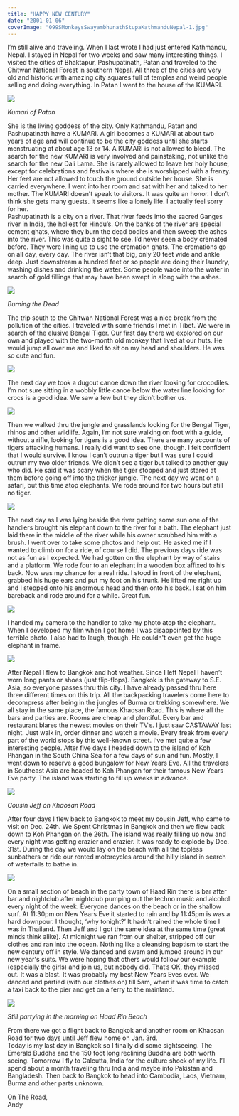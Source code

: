 ```yaml
---
title: "HAPPY NEW CENTURY"
date: "2001-01-06"
coverImage: "099SMonkeysSwayambhunathStupaKathmanduNepal-1.jpg"
---
```


I’m still alive and traveling. When I last wrote I had just entered Kathmandu, Nepal. I stayed in Nepal for two weeks and saw many interesting things. I visited the cities of Bhaktapur, Pashupatinath, Patan and traveled to the Chitwan National Forest in southern Nepal. All three of the cities are very old and historic with amazing city squares full of temples and weird people selling and doing everything. In Patan I went to the house of the KUMARI.

[![](images/119KumariLivingGoddessPatanNepal-1024x829.jpg)](http://localhost/andy/wp-content/uploads/2017/10/118KumariLivingGoddessPatanNepal.jpg)

_Kumari of Patan_

She is the living goddess of the city. Only Kathmandu, Patan and Pashupatinath have a KUMARI. A girl becomes a KUMARI at about two years of age and will continue to be the city goddess until she starts menstruating at about age 13 or 14. A KUMARI is not allowed to bleed. The search for the new KUMARI is very involved and painstaking, not unlike the search for the new Dali Lama. She is rarely allowed to leave her holy house, except for celebrations and festivals where she is worshipped with a frenzy. Her feet are not allowed to touch the ground outside her house. She is carried everywhere. I went into her room and sat with her and talked to her mother. The KUMARI doesn’t speak to visitors. It was quite an honor. I don’t think she gets many guests. It seems like a lonely life. I actually feel sorry for her.  
Pashupatinath is a city on a river. That river feeds into the sacred Ganges river in India, the holiest for Hindu’s. On the banks of the river are special cement ghats, where they burn the dead bodies and then sweep the ashes into the river. This was quite a sight to see. I’d never seen a body cremated before. They were lining up to use the cremation ghats. The cremations go on all day, every day. The river isn’t that big, only 20 feet wide and ankle deep. Just downstream a hundred feet or so people are doing their laundry, washing dishes and drinking the water. Some people wade into the water in search of gold fillings that may have been swept in along with the ashes.

[![](images/127DeadBodyBurnPashupatinathNepal-1024x698.jpg)](http://localhost/andy/wp-content/uploads/2017/10/124DeadBodyPreparedToBurnPashupatinathNepal.jpg)

_Burning the Dead_

The trip south to the Chitwan National Forest was a nice break from the pollution of the cities. I traveled with some friends I met in Tibet. We were in search of the elusive Bengal Tiger. Our first day there we explored on our own and played with the two-month old monkey that lived at our huts. He would jump all over me and liked to sit on my head and shoulders. He was so cute and fun.

[![](images/140AndyMonkeyRoyalChitwanForestNepal-1.jpg)](http://localhost/andy/wp-content/uploads/2017/10/140AndyMonkeyRoyalChitwanForestNepal.jpg)

The next day we took a dugout canoe down the river looking for crocodiles. I’m not sure sitting in a wobbly little canoe below the water line looking for crocs is a good idea. We saw a few but they didn’t bother us.

[![](images/132RiverCrocHuntingRoyalChitwanForestNepal-1024x668.jpg)](http://localhost/andy/wp-content/uploads/2017/10/132RiverCrocHuntingRoyalChitwanForestNepal.jpg)

Then we walked thru the jungle and grasslands looking for the Bengal Tiger, rhinos and other wildlife. Again, I’m not sure walking on foot with a guide, without a rifle, looking for tigers is a good idea. There are many accounts of tigers attacking humans. I really did want to see one, though. I felt confident that I would survive. I know I can’t outrun a tiger but I was sure I could outrun my two older friends. We didn’t see a tiger but talked to another guy who did. He said it was scary when the tiger stopped and just stared at them before going off into the thicker jungle. The next day we went on a safari, but this time atop elephants. We rode around for two hours but still no tiger.

[![](images/133AndyElephantRideRoyalChitwanForestNepal-1024x696.jpg)](http://localhost/andy/wp-content/uploads/2017/10/133AndyElephantRideRoyalChitwanForestNepal.jpg)

The next day as I was lying beside the river getting some sun one of the handlers brought his elephant down to the river for a bath. The elephant just laid there in the middle of the river while his owner scrubbed him with a brush. I went over to take some photos and help out. He asked me if I wanted to climb on for a ride, of course I did. The previous days ride was not as fun as I expected. We had gotten on the elephant by way of stairs and a platform. We rode four to an elephant in a wooden box affixed to his back. Now was my chance for a real ride. I stood in front of the elephant, grabbed his huge ears and put my foot on his trunk. He lifted me right up and I stepped onto his enormous head and then onto his back. I sat on him bareback and rode around for a while. Great fun.

[![](images/135ElephantBathRoyalChitwanForestNepal-1024x690.jpg)](http://localhost/andy/wp-content/uploads/2017/10/135ElephantBathRoyalChitwanForestNepal.jpg)

I handed my camera to the handler to take my photo atop the elephant. When I developed my film when I got home I was disappointed by this terrible photo. I also had to laugh, though. He couldn't even get the huge elephant in frame.

[![](images/137AndyElephantRoyalChitwanForestNepal-1-1024x672.jpg)](http://localhost/andy/wp-content/uploads/2017/10/136ElephantHandlerBathRoyalChitwanForestNepal.jpg)

After Nepal I flew to Bangkok and hot weather. Since I left Nepal I haven’t worn long pants or shoes (just flip-flops). Bangkok is the gateway to S.E. Asia, so everyone passes thru this city. I have already passed thru here three different times on this trip. All the backpacking travelers come here to decompress after being in the jungles of Burma or trekking somewhere. We all stay in the same place, the famous Khaosan Road. This is where all the bars and parties are. Rooms are cheap and plentiful. Every bar and restaurant blares the newest movies on their TV’s. I just saw CASTAWAY last night. Just walk in, order dinner and watch a movie. Every freak from every part of the world stops by this well-known street. I’ve met quite a few interesting people. After five days I headed down to the island of Koh Phangan in the South China Sea for a few days of sun and fun. Mostly, I went down to reserve a good bungalow for New Years Eve. All the travelers in Southeast Asia are headed to Koh Phangan for their famous New Years Eve party. The island was starting to fill up weeks in advance.

[![](images/159JeffKhaoSanRoadBangkokThailand-1024x682.jpg)](http://localhost/andy/wp-content/uploads/2001/01/160JeffBangkokThailand.jpg)

_Cousin Jeff on Khaosan Road_

After four days I flew back to Bangkok to meet my cousin Jeff, who came to visit on Dec. 24th. We Spent Christmas in Bangkok and then we flew back down to Koh Phangan on the 26th. The island was really filling up now and every night was getting crazier and crazier. It was ready to explode by Dec. 31st. During the day we would lay on the beach with all the topless sunbathers or ride our rented motorcycles around the hilly island in search of waterfalls to bathe in.

[![](images/183AndyNakedWaterfallKohPhanganThailand-1-980x1024.jpg)](http://localhost/andy/wp-content/uploads/2001/01/182AndyWaterfallKohPhanganThailand.jpg)

On a small section of beach in the party town of Haad Rin there is bar after bar and nightclub after nightclub pumping out the techno music and alcohol every night of the week. Everyone dances on the beach or in the shallow surf. At 11:30pm on New Years Eve it started to rain and by 11:45pm is was a hard downpour. I thought, ‘why tonight?’ It hadn’t rained the whole time I was in Thailand. Then Jeff and I got the same idea at the same time (great minds think alike). At midnight we ran from our shelter, stripped off our clothes and ran into the ocean. Nothing like a cleansing baptism to start the new century off in style. We danced and swam and jumped around in our new year's suits. We were hoping that others would follow our example (especially the girls) and join us, but nobody did. That’s OK, they missed out. It was a blast. It was probably my best New Years Eves ever. We danced and partied (with our clothes on) till 5am, when it was time to catch a taxi back to the pier and get on a ferry to the mainland.

[![](images/Xmas4FullMoonPartyKohPhangan-1024x768.jpg)](http://localhost/andy/wp-content/uploads/2001/01/Xmas4FullMoonPartyKohPhangan.jpg)

_Still partying in the morning on Haad Rin Beach_

From there we got a flight back to Bangkok and another room on Khaosan Road for two days until Jeff flew home on Jan. 3rd.  
Today is my last day in Bangkok so I finally did some sightseeing. The Emerald Buddha and the 150 foot long reclining Buddha are both worth seeing. Tomorrow I fly to Calcutta, India for the culture shock of my life. I’ll spend about a month traveling thru India and maybe into Pakistan and Bangladesh. Then back to Bangkok to head into Cambodia, Laos, Vietnam, Burma and other parts unknown.

On The Road,  
Andy
